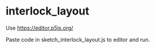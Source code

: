 # interlock_layout

Use https://editor.p5js.org/

Paste code in sketch_interlock_layout.js to editor and run.
